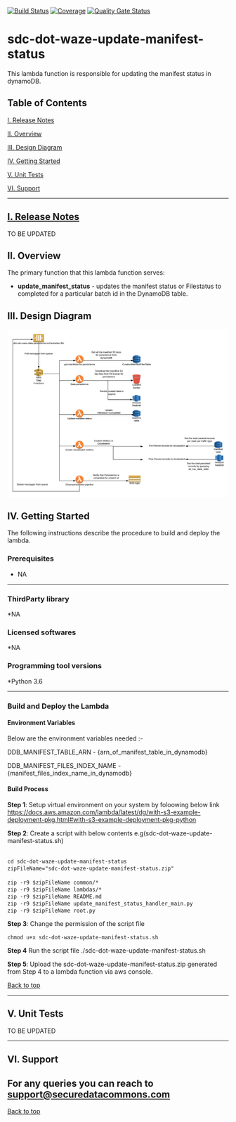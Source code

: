 [![Build Status](https://travis-ci.org/usdot-jpo-sdc-projects/sdc-dot-waze-update-manifest-status.svg?branch=master)](https://travis-ci.org/usdot-jpo-sdc-projects/sdc-dot-waze-update-manifest-status)
[![Coverage](https://sonarcloud.io/api/project_badges/measure?project=usdot-jpo-sdc-projects_sdc-dot-waze-update-manifest-status&metric=coverage)](https://sonarcloud.io/dashboard?id=usdot-jpo-sdc-projects_sdc-dot-waze-update-manifest-status)
[![Quality Gate Status](https://sonarcloud.io/api/project_badges/measure?project=usdot-jpo-sdc-projects_sdc-dot-waze-update-manifest-status&metric=alert_status)](https://sonarcloud.io/dashboard?id=usdot-jpo-sdc-projects_sdc-dot-waze-update-manifest-status)

# sdc-dot-waze-update-manifest-status
This lambda function is responsible for updating the manifest status in dynamoDB.

<a name="toc"/>

## Table of Contents

[I. Release Notes](#release-notes)

[II. Overview](#overview)

[III. Design Diagram](#design-diagram)

[IV. Getting Started](#getting-started)

[V. Unit Tests](#unit-tests)

[VI. Support](#support)

---

<a name="release-notes"/>


## [I. Release Notes](ReleaseNotes.md)
TO BE UPDATED

<a name="overview"/>

## II. Overview
The primary function that this lambda function serves:
* **update_manifest_status** - updates the manifest status or Filestatus to completed for a particular batch id in the DynamoDB table.

<a name="design-diagram"/>

## III. Design Diagram

![sdc-dot-waze-update-manifest-status](images/waze-data-persistence.png)

<a name="getting-started"/>

## IV. Getting Started

The following instructions describe the procedure to build and deploy the lambda.

### Prerequisites
* NA 

---
### ThirdParty library

*NA

### Licensed softwares

*NA

### Programming tool versions

*Python 3.6


---
### Build and Deploy the Lambda

#### Environment Variables
Below are the environment variables needed :- 

DDB_MANIFEST_TABLE_ARN - {arn_of_manifest_table_in_dynamodb}

DDB_MANIFEST_FILES_INDEX_NAME - {manifest_files_index_name_in_dynamodb}

#### Build Process

**Step 1**: Setup virtual environment on your system by foloowing below link
https://docs.aws.amazon.com/lambda/latest/dg/with-s3-example-deployment-pkg.html#with-s3-example-deployment-pkg-python

**Step 2**: Create a script with below contents e.g(sdc-dot-waze-update-manifest-status.sh)
```#!/bin/sh

cd sdc-dot-waze-update-manifest-status
zipFileName="sdc-dot-waze-update-manifest-status.zip"

zip -r9 $zipFileName common/*
zip -r9 $zipFileName lambdas/*
zip -r9 $zipFileName README.md
zip -r9 $zipFileName update_manifest_status_handler_main.py
zip -r9 $zipFileName root.py
```

**Step 3**: Change the permission of the script file

```
chmod u+x sdc-dot-waze-update-manifest-status.sh
```

**Step 4** Run the script file
./sdc-dot-waze-update-manifest-status.sh

**Step 5**: Upload the sdc-dot-waze-update-manifest-status.zip generated from Step 4 to a lambda function via aws console.

[Back to top](#toc)

---
<a name="unit-tests"/>

## V. Unit Tests

TO BE UPDATED

---
<a name="support"/>

## VI. Support

For any queries you can reach to support@securedatacommons.com
---
[Back to top](#toc)
